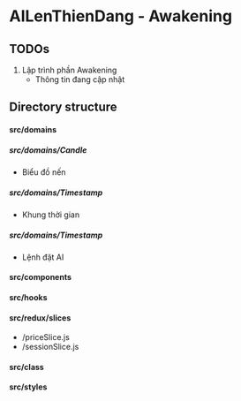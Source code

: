 # AILenThienDang - Awakening

## TODOs

1. Lập trình phần Awakening
   - Thông tin đang cập nhật

## Directory structure

#### src/domains

##### src/domains/Candle

- Biểu đồ nến

##### src/domains/Timestamp

- Khung thời gian

##### src/domains/Timestamp

- Lệnh đặt AI

#### src/components

#### src/hooks

#### src/redux/slices

- /priceSlice.js
- /sessionSlice.js

#### src/class

#### src/styles
